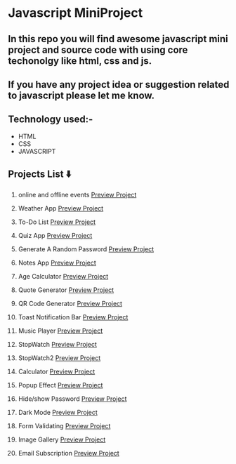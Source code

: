 # Javascript MiniProject

## In this repo you will find awesome javascript mini project and source code with using core techonolgy like html, css and js.

## If you have any project idea or suggestion related to javascript please let me know.

## Technology used:-

- HTML
- CSS
- JAVASCRIPT

## Projects List ⬇️

1. online and offline events [Preview Project](https://onlineofflineevent.netlify.app/ "online/offlineEvent") </br>

2. Weather App [Preview Project](https://cityweatherappusingjs.netlify.app/ "Weather App") </br>

3. To-Do List [Preview Project](https://to-dolistusingjs.netlify.app/ "To-Do List") </br>

4. Quiz App [Preview Project](https://quizzappusingjs.netlify.app/ "Quiz App") </br>

5. Generate A Random Password [Preview Project](https://randompasswordgeneratorusingjs.netlify.app/ "Password Generator") </br>

6. Notes App [Preview Project](https://notesappusingjs.netlify.app/ "Notes App") </br>

7. Age Calculator [Preview Project](https://agecalculatorusingjs.netlify.app/ "Age Calculator") </br>

8. Quote Generator [Preview Project](https://randombeautifulquote.netlify.app/ "Quote Generator") </br>

9. QR Code Generator [Preview Project](https://randomqrcodegenerator.netlify.app/ "QR Code Generator") </br>

10. Toast Notification Bar [Preview Project](https://toastnotificationbar.netlify.app/ "Notification Bar") </br>

11. Music Player [Preview Project](https://musicplayer-omahi.netlify.app/ "Music Player") </br>

12. StopWatch [Preview Project](https://simplestopwatch-js.netlify.app/ "Stopwatch") </br>

13. StopWatch2 [Preview Project](https://simplestopwatch2-js.netlify.app/ "Stopwatch2") </br>

14. Calculator [Preview Project](https://simpleblackcalculator.netlify.app/ "Calculator") </br>

15. Popup Effect [Preview Project](https://simplepopupeffect.netlify.app/ "Popupeffect") </br>

16. Hide/show Password [Preview Project](https://hideshowpassword.netlify.app/ "hideshowpassword") </br>

17. Dark Mode [Preview Project](https://simpledarkmodesite.netlify.app/ "Darkmode") </br>

18. Form Validating [Preview Project](https://formvalidatingsite.netlify.app/ "formvalidating") </br>

19. Image Gallery [Preview Project](https://imagegallery-horizontalscroll.netlify.app/ "imagegallery") </br>

20. Email Subscription [Preview Project](https://emailsubscriber.netlify.app/ "emailsubscription") </br>
